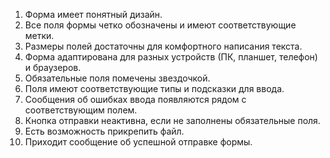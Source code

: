 1. Форма имеет понятный дизайн.
2. Все поля формы четко обозначены и имеют соответствующие метки.
3. Размеры полей достаточны для комфортного написания текста.
4. Форма адаптирована для разных устройств (ПК, планшет, телефон) и браузеров.
5. Обязательные поля помечены звездочкой.
6. Поля имеют соответствующие типы и подсказки для ввода.
7. Сообщения об ошибках ввода появляются рядом с соответствующим полем.
8. Кнопка отправки неактивна, если не заполнены обязательные поля.
9. Есть возможность прикрепить файл.
9. Приходит сообщение об успешной отправке формы.
 